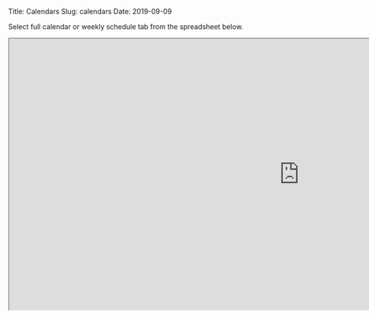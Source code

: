 Title: Calendars
Slug: calendars
Date: 2019-09-09

<style>
pre {
  background-color: #F5F5F5;
  display: block;
  font-family: monospace;
  font-size: 14px;
  white-space: pre;
  border-color: #999999;
  border-width: 1px;
  border-style: solid;
  border-radius: 6px;
  margin: 1em 0;
  padding: 5px;
  white-space: pre-wrap;
}
.containerMain {
    display: flex;
    width: 100%;
    height: 300px;
}
</style>

Select full calendar or weekly schedule tab from the spreadsheet below.
<iframe src="https://docs.google.com/spreadsheets/d/e/2PACX-1vQXLRSYHq2Fqv1ItLRnw1c_nfyP6kQDk3flAZB1LsFs4YyW1eLo5oR1nIBhv_ENvgvkXC30vShGzee_/pubhtml?widget=true&amp;headers=false" width="1175px" height="550px"></iframe>
